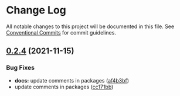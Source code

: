 # Change Log

All notable changes to this project will be documented in this file.
See [Conventional Commits](https://conventionalcommits.org) for commit guidelines.

## [0.2.4](https://github.com/josepdominguez/ds.j/compare/v0.2.3...v0.2.4) (2021-11-15)


### Bug Fixes

* **docs:** update comments in packages ([af4b3bf](https://github.com/josepdominguez/ds.j/commit/af4b3bf8eeef5ce804d08e70e4f23f761288e8ba))
* update comments in packages ([cc171bb](https://github.com/josepdominguez/ds.j/commit/cc171bb0fc858a9637bb7d00ff13d90bee81825d))
